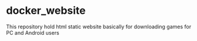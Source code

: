 # docker_website
This repository hold html static website basically for downloading games for PC and Android users
